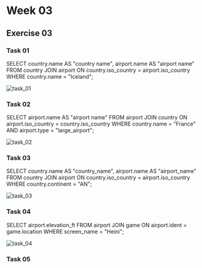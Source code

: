 # Week 03

## Exercise 03

### Task 01

SELECT country.name AS "country name", airport.name AS "airport name"
FROM country 
JOIN airport ON country.iso_country = airport.iso_country 
WHERE country.name = "Iceland";

![task_01](https://github.com/user-attachments/assets/de44a56c-4a82-4785-992b-9c444eed1b90)

### Task 02

SELECT airport.name AS "airport name" 
FROM airport 
JOIN country ON airport.iso_country = country.iso_country
WHERE country.name = "France" AND airport.type = "large_airport";

![task_02](https://github.com/user-attachments/assets/5f2da724-80ec-4d05-84e7-2e7d927eeb51)

### Task 03

SELECT country.name AS "country_name", airport.name AS "airport_name"
FROM country 
JOIN airport ON country.iso_country = airport.iso_country
WHERE country.continent = "AN";

![task_03](https://github.com/user-attachments/assets/e99d38f3-ad57-4e74-9888-70a45ded1825)

### Task 04

SELECT airport.elevation_ft 
FROM airport 
JOIN game ON airport.ident = game.location 
WHERE screen_name = "Heini";

![task_04](https://github.com/user-attachments/assets/07a6a94a-6f93-4eda-b433-a1b887487e1d)

### Task 05









